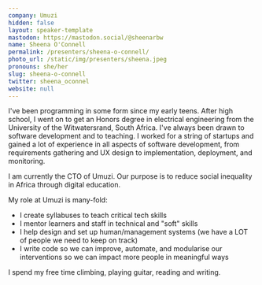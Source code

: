 ```yaml
---
company: Umuzi
hidden: false
layout: speaker-template
mastodon: https://mastodon.social/@sheenarbw
name: Sheena O'Connell
permalink: /presenters/sheena-o-connell/
photo_url: /static/img/presenters/sheena.jpeg
pronouns: she/her
slug: sheena-o-connell
twitter: sheena_oconnel
website: null
---
```


I've been programming in some form since my early teens. After high school, I went on to get an Honors degree in electrical engineering from the University of the Witwatersrand, South Africa.  I've always been drawn to software development and to teaching. I worked for a string of startups and gained a lot of experience in all aspects of software development, from requirements gathering and UX design to implementation, deployment, and monitoring.

I am currently the CTO of Umuzi. Our purpose is to reduce social inequality in Africa through digital education.

My role at Umuzi is many-fold:

- I create syllabuses to teach critical tech skills
- I mentor learners and staff in technical and "soft" skills
- I help design and set up human/management systems (we have a LOT of people we need to keep on track)
- I write code so we can improve, automate, and modularise our interventions so we can impact more people in meaningful ways

I spend my free time climbing, playing guitar, reading and writing.
